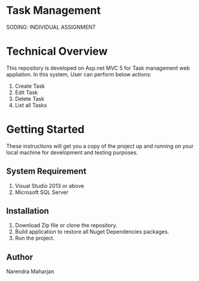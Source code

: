 # Task Management
SODING: INDIVIDUAL ASSIGNMENT


# Technical Overview

This repository is developed on Asp.net MVC 5 for Task management web appliation. In this system, User can perform below actions:

1. Create Task
2. Edit Task
4. Delete Task
5. List all Tasks



# Getting Started
These instructions will get you a copy of the project up and running on your local machine for development and testing purposes.

## System Requirement
1. Visual Studio 2013 or above
2. Microsoft SQL Server


## Installation


1. Download Zip file or clone the repository.
2. Build application to restore all Nuget Dependencies packages.
3. Run the project.


## Author
Narendra Maharjan




